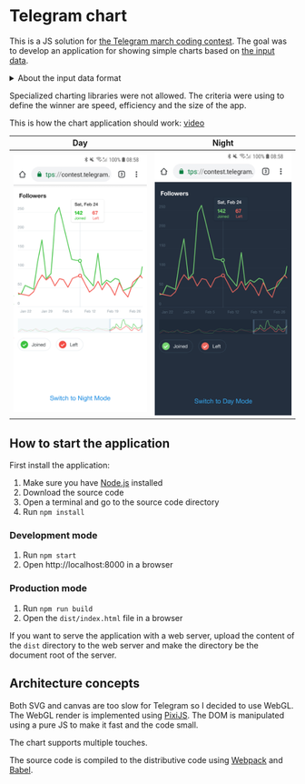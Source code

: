 # Telegram chart

This is a JS solution for [the Telegram march coding contest](http://t.me/contest/6).
The goal was to develop an application for showing simple charts based on [the input data](src/chart_data.json).

<details>
<summary>About the input data format</summary>
The JSON file is an input data for the 5 charts. It contains a vector of JSON objects ('chart'), each representing a separate graph.

chart.columns – List of all data columns in the chart. Each column has its label at position 0, followed by values.
x values are UNIX timestamps in milliseconds.

chart.types – Chart types for each of the columns. Supported values:
"line" (line on the graph with linear interpolation),
"x" (x axis values for each of the charts at the corresponding positions).

chart.colors – Color for each line in 6-hex-digit format (e.g. "#AAAAAA").
chart.names – Names for each line.
</details>

Specialized charting libraries were not allowed.
The criteria were using to define the winner are speed, efficiency and the size of the app.

This is how the chart application should work: [video](docs/charts.mp4)

|Day|Night|
|-----|-----|
|![](docs/jsChartDay.png)|![](docs/jsChartNight.png)|

## How to start the application

First install the application:

1. Make sure you have [Node.js](http://nodejs.org) installed
2. Download the source code
3. Open a terminal and go to the source code directory
4. Run `npm install`

### Development mode

1. Run `npm start`
2. Open http://localhost:8000 in a browser

### Production mode

1. Run `npm run build`
2. Open the `dist/index.html` file in a browser

If you want to serve the application with a web server,
upload the content of the `dist` directory to the web server and make the directory be the document root of the server. 

## Architecture concepts

Both SVG and canvas are too slow for Telegram so I decided to use WebGL.
The WebGL render is implemented using [PixiJS](http://pixijs.com).
The DOM is manipulated using a pure JS to make it fast and the code small.

The chart supports multiple touches.

The source code is compiled to the distributive code using [Webpack](http://webpack.js.org) and [Babel](http://babeljs.io).

